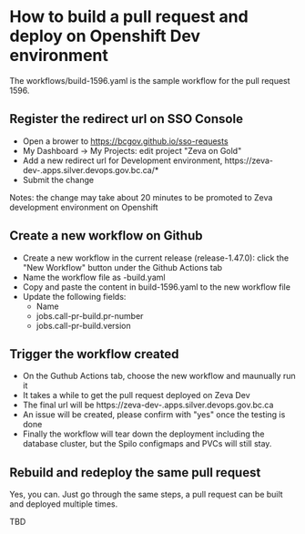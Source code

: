 # How to build a pull request and deploy on Openshift Dev environment

The workflows/build-1596.yaml is the sample workflow for the pull request 1596.

## Register the redirect url on SSO Console

* Open a brower to https://bcgov.github.io/sso-requests
* My Dashboard -> My Projects: edit project "Zeva on Gold"
* Add a new redirect url for Development environment, https://zeva-dev-<pr number>.apps.silver.devops.gov.bc.ca/*
* Submit the change

Notes: the change may take about 20 minutes to be promoted to Zeva development environment on Openshift

## Create a new workflow on Github

* Create a new workflow in the current release (release-1.47.0): click the "New Workflow" button under the Github Actions tab
* Name the workflow file as <PR number>-build.yaml
* Copy and paste the content in build-1596.yaml to the new workflow file
* Update the following fields:
    * Name
    * jobs.call-pr-build.pr-number
    * jobs.call-pr-build.version

## Trigger the workflow created

* On the Guthub Actions tab, choose the new workflow and maunually run it
* It takes a while to get the pull request deployed on Zeva Dev
* The final url will be https://zeva-dev-<pr number>.apps.silver.devops.gov.bc.ca
* An issue will be created, please confirm with "yes" once the testing is done
* Finally the workflow will tear down the deployment including the database cluster, but the Spilo configmaps and PVCs will still stay.

## Rebuild and redeploy the same pull request

Yes, you can. Just go through the same steps, a pull request can be built and deployed multiple times.
   
   TBD
